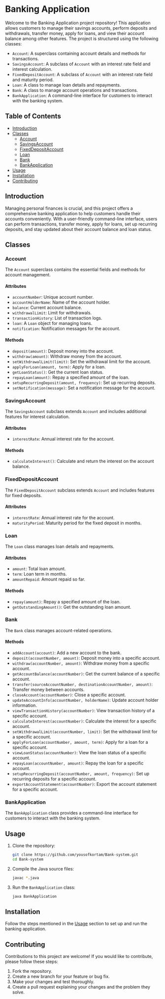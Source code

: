 # Banking Application

Welcome to the Banking Application project repository! This application allows customers to manage their savings accounts, perform deposits and withdrawals, transfer money, apply for loans, and view their account balance among other features. The project is structured using the following classes:

- `Account`: A superclass containing account details and methods for transactions.
- `SavingsAccount`: A subclass of `Account` with an interest rate field and interest calculation.
- `FixedDepositAccount`: A subclass of `Account` with an interest rate field and maturity period.
- `Loan`: A class to manage loan details and repayments.
- `Bank`: A class to manage account operations and transactions.
- `BankApplication`: A command-line interface for customers to interact with the banking system.

## Table of Contents

- [Introduction](#introduction)
- [Classes](#classes)
  - [Account](#account)
  - [SavingsAccount](#savingsaccount)
  - [FixedDepositAccount](#fixeddepositaccount)
  - [Loan](#loan)
  - [Bank](#bank)
  - [BankApplication](#bankapplication)
- [Usage](#usage)
- [Installation](#installation)
- [Contributing](#contributing)

## Introduction

Managing personal finances is crucial, and this project offers a comprehensive banking application to help customers handle their accounts conveniently. With a user-friendly command-line interface, users can perform transactions, transfer money, apply for loans, set up recurring deposits, and stay updated about their account balance and loan status.

## Classes

### Account

The `Account` superclass contains the essential fields and methods for account management.

#### Attributes

- `accountNumber`: Unique account number.
- `accountHolderName`: Name of the account holder.
- `balance`: Current account balance.
- `withdrawalLimit`: Limit for withdrawals.
- `transactionHistory`: List of transaction logs.
- `loan`: A `Loan` object for managing loans.
- `notification`: Notification messages for the account.

#### Methods

- `deposit(amount)`: Deposit money into the account.
- `withdraw(amount)`: Withdraw money from the account.
- `setWithdrawalLimit(limit)`: Set the withdrawal limit for the account.
- `applyForLoan(amount, term)`: Apply for a loan.
- `getLoanStatus()`: Get the current loan status.
- `repayLoan(amount)`: Repay a specified amount of the loan.
- `setupRecurringDeposit(amount, frequency)`: Set up recurring deposits.
- `setNotification(message)`: Set a notification message for the account.

### SavingsAccount

The `SavingsAccount` subclass extends `Account` and includes additional features for interest calculation.

#### Attributes

- `interestRate`: Annual interest rate for the account.

#### Methods

- `calculateInterest()`: Calculate and return the interest on the account balance.

### FixedDepositAccount

The `FixedDepositAccount` subclass extends `Account` and includes features for fixed deposits.

#### Attributes

- `interestRate`: Annual interest rate for the account.
- `maturityPeriod`: Maturity period for the fixed deposit in months.

### Loan

The `Loan` class manages loan details and repayments.

#### Attributes

- `amount`: Total loan amount.
- `term`: Loan term in months.
- `amountRepaid`: Amount repaid so far.

#### Methods

- `repay(amount)`: Repay a specified amount of the loan.
- `getOutstandingAmount()`: Get the outstanding loan amount.

### Bank

The `Bank` class manages account-related operations.

#### Methods

- `addAccount(account)`: Add a new account to the bank.
- `deposit(accountNumber, amount)`: Deposit money into a specific account.
- `withdraw(accountNumber, amount)`: Withdraw money from a specific account.
- `getAccountBalance(accountNumber)`: Get the current balance of a specific account.
- `transfer(sourceAccountNumber, destinationAccountNumber, amount)`: Transfer money between accounts.
- `closeAccount(accountNumber)`: Close a specific account.
- `updateAccountInfo(accountNumber, holderName)`: Update account holder information.
- `viewTransactionHistory(accountNumber)`: View transaction history of a specific account.
- `calculateInterest(accountNumber)`: Calculate the interest for a specific account.
- `setWithdrawalLimit(accountNumber, limit)`: Set the withdrawal limit for a specific account.
- `applyForLoan(accountNumber, amount, term)`: Apply for a loan for a specific account.
- `viewLoanStatus(accountNumber)`: View the loan status of a specific account.
- `repayLoan(accountNumber, amount)`: Repay the loan for a specific account.
- `setupRecurringDeposit(accountNumber, amount, frequency)`: Set up recurring deposits for a specific account.
- `exportAccountStatement(accountNumber)`: Export the account statement for a specific account.

### BankApplication

The `BankApplication` class provides a command-line interface for customers to interact with the banking system.

## Usage

1. Clone the repository:

   ```bash
   git clone https://github.com/yousofkortam/Bank-system.git
   cd Bank-system
   ```

2. Compile the Java source files:

   ```bash
   javac *.java
   ```

3. Run the `BankApplication` class:

   ```bash
   java BankApplication
   ```

## Installation

Follow the steps mentioned in the [Usage](#usage) section to set up and run the banking application.

## Contributing

Contributions to this project are welcome! If you would like to contribute, please follow these steps:

1. Fork the repository.
2. Create a new branch for your feature or bug fix.
3. Make your changes and test thoroughly.
4. Create a pull request explaining your changes and the problem they solve.
